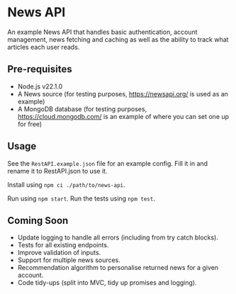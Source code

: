 # News API

An example News API that handles basic authentication, account management, news fetching and caching as well as the ability to track what articles each user reads.

## Pre-requisites

* Node.js v22.1.0
* A News source (for testing purposes, https://newsapi.org/ is used as an example)
* A MongoDB database (for testing purposes, https://cloud.mongodb.com/ is an example of where you can set one up for free)

## Usage
See the `RestAPI.example.json` file for an example config. Fill it in and rename it to RestAPI.json to use it.

Install using `npm ci ./path/to/news-api`.

Run using `npm start`.
Run the tests using `npm test`.

## Coming Soon
* Update logging to handle all errors (including from try catch blocks).
* Tests for all existing endpoints.
* Improve validation of inputs.
* Support for multiple news sources.
* Recommendation algorithm to personalise returned news for a given account.
* Code tidy-ups (split into MVC, tidy up promises and logging).
